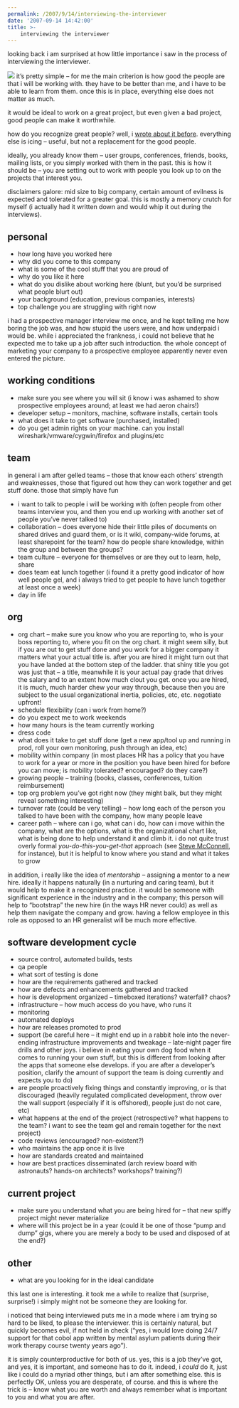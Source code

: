 ```yaml
---
permalink: /2007/9/14/interviewing-the-interviewer
date: '2007-09-14 14:42:00'
title: >-
    interviewing the interviewer
---
```


looking back i am surprised at how little importance i saw in the
process of interviewing the interviewer.

<img src="/assets/2007/9/14/grading.jpg" data-align="right" data-hspace="10" />
it’s pretty simple – for me the main criterion is how good the people
are that i will be working with. they have to be better than me, and i
have to be able to learn from them. once this is in place, everything
else does not matter as much.

it would be ideal to work on a great project, but even given a bad
project, good people can make it worthwhile.

how do you recognize great people? well, i [wrote about it
before](/2007/6/29/we-are-looking-for-interview-guidlines). everything
else is icing – useful, but not a replacement for the good people.

ideally, you already know them – user groups, conferences, friends,
books, mailing lists, or you simply worked with them in the past. this
is how it should be – you are setting out to work with people you look
up to on the projects that interest you.

disclaimers galore: mid size to big company, certain amount of evilness
is expected and tolerated for a greater goal. this is mostly a memory
crutch for myself (i actually had it written down and would whip it out
during the interviews).

## personal

-   how long have you worked here
-   why did you come to this company
-   what is some of the cool stuff that you are proud of
-   why do you like it here
-   what do you dislike about working here (blunt, but you’d be
    surprised what people blurt out)
-   your background (education, previous companies, interests)
-   top challenge you are struggling with right now

i had a prospective manager interview me once, and he kept telling me
how boring the job was, and how stupid the users were, and how underpaid
i would be. while i appreciated the frankness, i could not believe that
he expected me to take up a job after such introduction. the whole
concept of marketing your company to a prospective employee apparently
never even entered the picture.

## working conditions

-   make sure you see where you will sit (i know i was ashamed to show
    prospective employees around; at least we had aeron chairs!)
-   developer setup – monitors, machine, software installs, certain
    tools
-   what does it take to get software (purchased, installed)
-   do you get admin rights on your machine. can you install
    wireshark/vmware/cygwin/firefox and plugins/etc

## team

in general i am after gelled teams – those that know each others’
strength and weaknesses, those that figured out how they can work
together and get stuff done. those that simply have fun

-   i want to talk to people i will be working with (often people from
    other teams interview you, and then you end up working with another
    set of people you’ve never talked to)
-   collaboration – does everyone hide their little piles of documents
    on shared drives and guard them, or is it wiki, company-wide forums,
    at least sharepoint for the team? how do people share knowledge,
    within the group and between the groups?
-   team culture – everyone for themselves or are they out to learn,
    help, share
-   does team eat lunch together (i found it a pretty good indicator of
    how well people gel, and i always tried to get people to have lunch
    together at least once a week)
-   day in life

## org

-   org chart – make sure you know who you are reporting to, who is your
    boss reporting to, where you fit on the org chart. it might seem
    silly, but if you are out to get stuff done and you work for a
    bigger company it matters what your actual title is. after you are
    hired it might turn out that you have landed at the bottom step of
    the ladder. that shiny title you got was just that – a title,
    meanwhile it is your actual pay grade that drives the salary and to
    an extent how much clout you get. once you are hired, it is much,
    much harder chew your way through, because then you are subject to
    the usual organizational inertia, policies, etc, etc. negotiate
    upfront!
-   schedule flexibility (can i work from home?)
-   do you expect me to work weekends
-   how many hours is the team currently working
-   dress code
-   what does it take to get stuff done (get a new app/tool up and
    running in prod, roll your own monitoring, push through an idea,
    etc)
-   mobility within company (in most places HR has a policy that you
    have to work for a year or more in the position you have been hired
    for before you can move; is mobility tolerated? encouraged? do they
    care?)
-   growing people – training (books, classes, conferences, tuition
    reimbursement)
-   top org problem you’ve got right now (they might balk, but they
    might reveal something interesting)
-   turnover rate (could be very telling) – how long each of the person
    you talked to have been with the company, how many people leave
-   career path – where can i go, what can i do, how can i move within
    the company, what are the options, what is the organizational chart
    like, what is being done to help understand it and climb it. i do
    not quite trust overly formal *you-do-this-you-get-that* approach
    (see [Steve
    McConnell](http://blogs.construx.com/blogs/stevemcc/archive/2007/08/12/how-to-self-study-for-a-computer-programming-job.aspx),
    for instance), but it is helpful to know where you stand and what it
    takes to grow

in addition, i really like the idea of *mentorship* – assigning a mentor
to a new hire. ideally it happens naturally (in a nurturing and caring
team), but it would help to make it a recognized practice. it would be
someone with significant experience in the industry and in the company;
this person will help to “bootstrap” the new hire (in the ways HR never
could) as well as help them navigate the company and grow. having a
fellow employee in this role as opposed to an HR generalist will be much
more effective.

## software development cycle

-   source control, automated builds, tests
-   qa people
-   what sort of testing is done
-   how are the requirements gathered and tracked
-   how are defects and enhancements gathered and tracked
-   how is development organized – timeboxed iterations? waterfall?
    chaos?
-   infrastructure – how much access do you have, who runs it
-   monitoring
-   automated deploys
-   how are releases promoted to prod
-   support (be careful here – it might end up in a rabbit hole into the
    never-ending infrastructure improvements and tweakage – late-night
    pager fire drills and other joys. i believe in eating your own dog
    food when it comes to running your own stuff, but this is different
    from looking after the apps that someone else develops. if you are
    after a developer’s position, clarify the amount of support the team
    is doing currently and expects you to do)
-   are people proactively fixing things and constantly improving, or is
    that discouraged (heavily regulated complicated development, throw
    over the wall support (especially if it is offshored), people just
    do not care, etc)
-   what happens at the end of the project (retrospective? what happens
    to the team? i want to see the team gel and remain together for the
    next project)
-   code reviews (encouraged? non-existent?)
-   who maintains the app once it is live
-   how are standards created and maintained
-   how are best practices disseminated (arch review board with
    astronauts? hands-on architects? workshops? training?)

## current project

-   make sure you understand what you are being hired for – that new
    spiffy project might never materialize
-   where will this project be in a year (could it be one of those “pump
    and dump” gigs, where you are merely a body to be used and disposed
    of at the end?)

## other

-   what are you looking for in the ideal candidate

this last one is interesting. it took me a while to realize that
(surprise, surprise!) i simply might not be someone they are looking
for.

i noticed that being interviewed puts me in a mode where i am trying so
hard to be liked, to please the interviewer. this is certainly natural,
but quickly becomes evil, if not held in check (“yes, i would love doing
24/7 support for that cobol app written by mental asylum patients during
their work therapy course twenty years ago”).

it is simply counterproductive for both of us. yes, this is a job
they’ve got, and yes, it is important, and someone has to do it. indeed,
i *could* do it, just like i could do a myriad other things, but i am
after something else. this is perfectly OK, unless you are desperate, of
course. and this is where the trick is – know what you are worth and
always remember what is important to you and what you are after.
